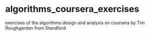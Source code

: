 algorithms_coursera_exercises
=============================

exercises of the algorithms design and analysis on coursera by Tim Roughgarden from Standford
